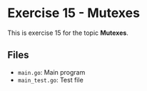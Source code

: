 # Exercise 15 - Mutexes

This is exercise 15 for the topic **Mutexes**.

## Files
- `main.go`: Main program
- `main_test.go`: Test file

